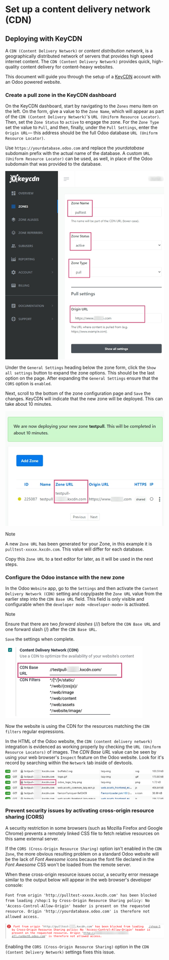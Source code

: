 # Set up a content delivery network (CDN)

## Deploying with KeyCDN

A `CDN (Content Delivery Network)` or *content distribution network*, is
a geographically distributed network of servers that provides high speed
internet content. The `CDN (Content
Delivery Network)` provides quick, high-quality content delivery for
content-heavy websites.

This document will guide you through the setup of a
[KeyCDN](https://www.keycdn.com) account with an Odoo powered website.

### Create a pull zone in the KeyCDN dashboard

On the KeyCDN dashboard, start by navigating to the `Zones` menu item on
the left. On the form, give a value to the `Zone Name`, which will
appear as part of the `CDN
(Content Delivery Network)`'s `URL (Uniform Resource Locator)`. Then,
set the `Zone
Status` to `active` to engage the zone. For the `Zone Type` set the
value to `Pull`, and then, finally, under the `Pull Settings`, enter the
`Origin URL`— this address should be the full Odoo database
`URL (Uniform Resource
Locator)`.

<div class="example">

Use `https://yourdatabase.odoo.com` and replace the *yourdatabase*
subdomain prefix with the actual name of the database. A custom
`URL (Uniform Resource Locator)` can be used, as well, in place of the
Odoo subdomain that was provided to the database.

</div>

<img src="cdn/keycdn-zone.png" class="align-center"
alt="KeyCDN&#39;s Zone configuration page." />

Under the `General Settings` heading below the zone form, click the
`Show all
settings` button to expand the zone options. This should be the last
option on the page. After expanding the `General Settings` ensure that
the `CORS` option is `enabled`.

Next, scroll to the bottom of the zone configuration page and `Save` the
changes. KeyCDN will indicate that the new zone will be deployed. This
can take about 10 minutes.

<img src="cdn/zone-url.png" class="align-center"
alt="KeyCDN deploying the new Zone." />

> [!NOTE]
> A new `Zone URL` has been generated for your Zone, in this example it
> is `pulltest-xxxxx.kxcdn.com`. This value will differ for each
> database.

Copy this `Zone URL` to a text editor for later, as it will be used in
the next steps.

### Configure the Odoo instance with the new zone

In the Odoo `Website` app, go to the `Settings` and then activate the
`Content Delivery Network (CDN)` setting and copy/paste the `Zone URL`
value from the earlier step into the `CDN Base URL` field. This field is
only visible and configurable when the `developer mode <developer-mode>`
is activated.

> [!NOTE]
> Ensure that there are two *forward slashes*
> (<span class="title-ref">//</span>) before the `CDN Base URL` and one
> forward slash (<span class="title-ref">/</span>) after the
> `CDN Base URL`.

`Save` the settings when complete.

<img src="cdn/cdn-base-url.png" class="align-center"
alt="Activate the CDN setting in Odoo." />

Now the website is using the CDN for the resources matching the
`CDN filters` regular expressions.

In the HTML of the Odoo website, the `CDN (content delivery network)`
integration is evidenced as working properly by checking the
`URL (Uniform Resource Locators)` of images. The *CDN Base URL* value
can be seen by using your web browser's `Inspect` feature on the Odoo
website. Look for it's record by searching within the `Network` tab
inside of devtools.

<img src="cdn/test-pull.png" class="align-center"
alt="The CDN Base URL can be seen using the inspect function on the Odoo website." />

### Prevent security issues by activating cross-origin resource sharing (CORS)

A security restriction in some browsers (such as Mozilla Firefox and
Google Chrome) prevents a remotely linked CSS file to fetch relative
resources on this same external server.

If the `CORS (Cross-Origin Resource Sharing)` option isn't enabled in
the `CDN
Zone`, the more obvious resulting problem on a standard Odoo website
will be the lack of *Font Awesome* icons because the font file declared
in the *Font Awesome* CSS won't be loaded from the remote server.

When these cross-origin resource issues occur, a security error message
similar to the output below will appear in the web browser's developer
console:

`Font from origin 'http://pulltest-xxxxx.kxcdn.com' has been blocked from loading /shop:1 by Cross-Origin Resource Sharing policy: No 'Access-Control-Allow-Origin' header is present on the requested resource. Origin 'http://yourdatabase.odoo.com' is therefore not allowed access.`

<img src="cdn/odoo-security-message.png" class="align-center"
alt="Error message populated in the browser console." />

Enabling the `CORS (Cross-Origin Resource Sharing)` option in the
`CDN (Content Delivery
Network)` settings fixes this issue.
